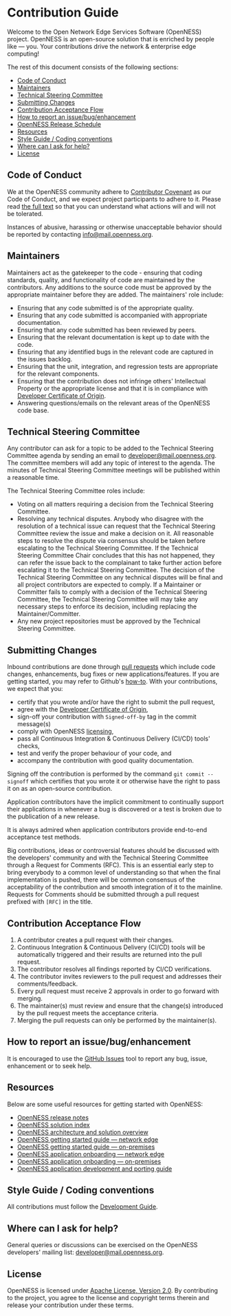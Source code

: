 <!-- omit in toc -->
# Contribution Guide
Welcome to the Open Network Edge Services Software (OpenNESS) project. OpenNESS is an open-source solution that is enriched by people like — you. Your contributions drive the network & enterprise edge computing!

The rest of this document consists of the following sections:

- [Code of Conduct](#code-of-conduct)
- [Maintainers](#maintainers)
- [Technical Steering Committee](#technical-steering-committee)
- [Submitting Changes](#submitting-changes)
- [Contribution Acceptance Flow](#contribution-acceptance-flow)
- [How to report an issue/bug/enhancement](#how-to-report-an-issuebugenhancement)
- [OpenNESS Release Schedule](#openness-release-schedule)
- [Resources](#resources)
- [Style Guide / Coding conventions](#style-guide--coding-conventions)
- [Where can I ask for help?](#where-can-i-ask-for-help)
- [License](#license)

## Code of Conduct
We at the OpenNESS community adhere to [Contributor Covenant](https://www.contributor-covenant.org/) as our Code of Conduct, and we expect project participants to adhere to it. Please read [the full text](CODE_OF_CONDUCT.md) so that you can understand what actions will and will not be tolerated.

Instances of abusive, harassing or otherwise unacceptable behavior should be reported by contacting info@mail.openness.org.

## Maintainers
Maintainers act as the gatekeeper to the code - ensuring that coding standards, quality, and functionality of code are maintained by the contributors. Any additions to the source code must be approved by the appropriate maintainer before they are added. The maintainers' role include:

* Ensuring that any code submitted is of the appropriate quality.
* Ensuring that any code submitted is accompanied with appropriate documentation.
* Ensuring that any code submitted has been reviewed by peers.
* Ensuring that the relevant documentation is kept up to date with the code.
* Ensuring that any identified bugs in the relevant code are captured in the issues backlog.
* Ensuring that the unit, integration, and regression tests are appropriate for the relevant components.
* Ensuring that the contribution does not infringe others' Intellectual Property or the appropriate license and that it is in compliance with [Developer Certificate of Origin](http://developercertificate.org/).
* Answering questions/emails on the relevant areas of the OpenNESS code base.

## Technical Steering Committee
Any contributor can ask for a topic to be added to the Technical Steering Committee agenda by sending an email to developer@mail.openness.org. The committee members will add any topic of interest to the agenda. The minutes of Technical Steering Committee meetings will be published within a reasonable time.

The Technical Steering Committee roles include:

* Voting on all matters requiring a decision from the Technical Steering Committee.
* Resolving any technical disputes. Anybody who disagree with the resolution of a technical issue can request that the Technical Steering Committee review the issue and make a decision on it. All reasonable steps to resolve the dispute via consensus should be taken before escalating to the Technical Steering Committee. If the Technical Steering Committee Chair concludes that this has not happened, they can refer the issue back to the complainant to take further action before escalating it to the Technical Steering Committee. The decision of the Technical Steering Committee on any technical disputes will be final and all project contributors are expected to comply. If a Maintainer or Committer fails to comply with a decision of the Technical Steering Committee, the Technical Steering Committee will may take any necessary steps to enforce its decision, including replacing the Maintainer/Committer.
* Any new project repositories must be approved by the Technical Steering Committee.

## Submitting Changes
Inbound contributions are done through [pull requests](https://github.com/smart-edge-open/edgeapps/pulls) which include code changes, enhancements, bug fixes or new applications/features. If you are getting started, you may refer to Github's [how-to](https://help.github.com/articles/using-pull-requests/). With your contributions, we expect that you:

* certify that you wrote and/or have the right to submit the pull request,
* agree with the [Developer Certificate of Origin](http://developercertificate.org/),
* sign-off your contribution with `Signed-off-by` tag in the commit message(s)
* comply with OpenNESS [licensing](#license),
* pass all Continuous Integration & Continuous Delivery (CI/CD) tools' checks,
* test and verify the proper behaviour of your code, and
* accompany the contribution with good quality documentation.

Signing off the contribution is performed by the command `git commit --signoff` which certifies that you wrote it or otherwise have the right to pass it on as an open-source contribution.

Application contributors have the implicit commitment to continually support their applications in whenever a bug is discovered or a test is broken due to the publication of a new release.

It is always admired when application contributors provide end-to-end acceptance test methods.

Big contributions, ideas or controversial features should be discussed with the developers' community and with the Technical Steering Committee through a Request for Comments (RFC). This is an essential early step to bring everybody to a common level of understanding so that when the final implementation is pushed, there will be common consensus of the acceptability of the contribution and smooth integration of it to the mainline. Requests for Comments should be submitted through a pull request prefixed with `[RFC]` in the title.

## Contribution Acceptance Flow
1. A contributor creates a pull request with their changes.
2. Continuous Integration & Continuous Delivery (CI/CD) tools will be automatically triggered and their results are returned into the pull request.
3. The contributor resolves all findings reported by CI/CD verifications.
4. The contributor invites reviewers to the pull request and addresses their comments/feedback.
5. Every pull request must receive 2 approvals in order to go forward with merging.
6. The maintainer(s) must review and ensure that the change(s) introduced by the pull request meets the acceptance criteria.
6. Merging the pull requests can only be performed by the maintainer(s).

## How to report an issue/bug/enhancement
It is encouraged to use the [GitHub Issues](https://github.com/smart-edge-open/edgeapps/issues) tool to report any bug, issue, enhancement or to seek help.

## Resources
Below are some useful resources for getting started with OpenNESS:
* [OpenNESS release notes](https://github.com/smart-edge-open/specs/blob/master/openness_releasenotes.md)
* [OpenNESS solution index](https://github.com/smart-edge-open/specs/blob/master/README.md)
* [OpenNESS architecture and solution overview](https://github.com/smart-edge-open/specs/blob/master/doc/architecture.md)
* [OpenNESS getting started guide — network edge](https://github.com/smart-edge-open/specs/blob/master/doc/getting-started/network-edge/controller-edge-node-setup.md)
* [OpenNESS getting started guide — on-premises](https://github.com/smart-edge-open/specs/blob/master/doc/getting-started/on-premises/controller-edge-node-setup.md)
* [OpenNESS application onboarding — network edge](https://github.com/smart-edge-open/specs/blob/master/doc/applications-onboard/network-edge-applications-onboarding.md)
* [OpenNESS application onboarding — on-premises](https://github.com/smart-edge-open/specs/blob/master/doc/applications-onboard/on-premises-applications-onboarding.md)
* [OpenNESS application development and porting guide](https://github.com/smart-edge-open/specs/blob/master/doc/applications/openness_appguide.md)

## Style Guide / Coding conventions
All contributions must follow the [Development Guide](DEVELOPING.md).

## Where can I ask for help?
General queries or discussions can be exercised on the OpenNESS developers' mailing list: [developer@mail.openness.org](mailto:developer@mail.openness.org).

## License
OpenNESS is licensed under [Apache License, Version 2.0](LICENSE). By contributing to the project, you agree to the license and copyright terms therein and release your contribution under these terms.
